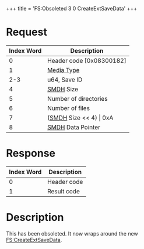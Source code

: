 +++
title = 'FS:Obsoleted 3 0 CreateExtSaveData'
+++

# Request

| Index Word | Description                                            |
|------------|--------------------------------------------------------|
| 0          | Header code \[0x08300182\]                             |
| 1          | [Media Type](Filesystem_services#mediatype "wikilink") |
| 2-3        | u64, Save ID                                           |
| 4          | [SMDH](SMDH "wikilink") Size                           |
| 5          | Number of directories                                  |
| 6          | Number of files                                        |
| 7          | ([SMDH](SMDH "wikilink") Size \<\< 4) \| 0xA           |
| 8          | [SMDH](SMDH "wikilink") Data Pointer                   |

# Response

| Index Word | Description |
|------------|-------------|
| 0          | Header code |
| 1          | Result code |

# Description

This has been obsoleted. It now wraps around the new
[FS:CreateExtSaveData](FS:CreateExtSaveData "wikilink").
